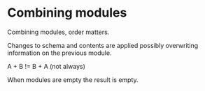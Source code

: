 # Combining modules

Combining modules, order matters.

Changes to schema and contents are applied possibly overwriting information on the previous module.

A + B != B + A (not always)

When modules are empty the result is empty.